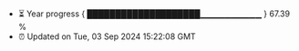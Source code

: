 - ⏳ Year progress { ████████████████████▁▁▁▁▁▁▁▁▁▁ } 67.39 %
- ⏰ Updated on Tue, 03 Sep 2024 15:22:08 GMT

